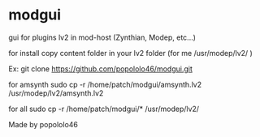 # modgui
gui for plugins lv2 in mod-host (Zynthian, Modep, etc...)

for install
copy content folder in your lv2 folder (for me /usr/modep/lv2/ )

Ex:
git clone https://github.com/popololo46/modgui.git

for amsynth
sudo cp -r  /home/patch/modgui/amsynth.lv2 /usr/modep/lv2/amsynth.lv2

for all
sudo cp -r  /home/patch/modgui/* /usr/modep/lv2/

Made by popololo46